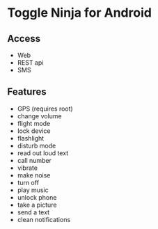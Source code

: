  # Toggle Ninja for Android

## Access
 - Web
 - REST api
 - SMS

## Features

- GPS (requires root)
- change volume
- flight mode
- lock device
- flashlight
- disturb mode
- read out loud text
- call number
- vibrate
- make noise
- turn off
- play music
- unlock phone
- take a picture
- send a text
- clean notifications
